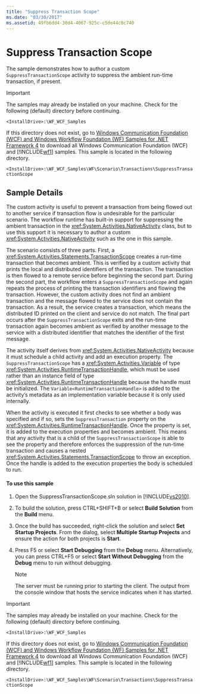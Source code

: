 ```yaml
---
title: "Suppress Transaction Scope"
ms.date: "03/30/2017"
ms.assetid: 49fb6dd4-30d4-4067-925c-c5de44c8c740
---
```

# Suppress Transaction Scope
The sample demonstrates how to author a custom `SuppressTransactionScope` activity to suppress the ambient run-time transaction, if present.  
  
> [!IMPORTANT]
>  The samples may already be installed on your machine. Check for the following (default) directory before continuing.  
>   
>  `<InstallDrive>:\WF_WCF_Samples`  
>   
>  If this directory does not exist, go to [Windows Communication Foundation (WCF) and Windows Workflow Foundation (WF) Samples for .NET Framework 4](http://go.microsoft.com/fwlink/?LinkId=150780) to download all Windows Communication Foundation (WCF) and [!INCLUDE[wf1](../../../../includes/wf1-md.md)] samples. This sample is located in the following directory.  
>   
>  `<InstallDrive>:\WF_WCF_Samples\WF\Scenario\Transactions\SuppressTransactionScope`  
  
## Sample Details  
 The custom activity is useful to prevent a transaction from being flowed out to another service if transaction flow is undesirable for the particular scenario. The workflow runtime has built-in support for suppressing the ambient transaction in the <xref:System.Activities.NativeActivity> class, but to use this support it is necessary to author a custom <xref:System.Activities.NativeActivity> such as the one in this sample.  
  
 The scenario consists of three parts. First, a <xref:System.Activities.Statements.TransactionScope> creates a run-time transaction that becomes ambient. This is verified by a custom activity that prints the local and distributed identifiers of the transaction. The transaction is then flowed to a remote service before beginning the second part. During the second part, the workflow enters a `SuppressTransactionScope` and again repeats the process of printing the transaction identifiers and flowing the transaction. However, the custom activity does not find an ambient transaction and the message flowed to the service does not contain the transaction. As a result, the service creates a transaction, which means the distributed ID printed on the client and service do not match. The final part occurs after the `SuppressTransactionScope` exits and the run-time transaction again becomes ambient as verified by another message to the service with a distributed identifier that matches the identifier of the first message.  
  
 The activity itself derives from <xref:System.Activities.NativeActivity> because it must schedule a child activity and add an execution property. The `SuppressTransactionScope` has a <xref:System.Activities.Variable> of type <xref:System.Activities.RuntimeTransactionHandle>, which must be used rather than an instance field of type <xref:System.Activities.RuntimeTransactionHandle> because the handle must be initialized. The `Variable<RuntimeTransactionHandle>` is added to the activity’s metadata as an implementation variable because it is only used internally.  
  
 When the activity is executed it first checks to see whether a body was specified and if so, sets the `SuppressTransaction` property on the <xref:System.Activities.RuntimeTransactionHandle>. Once the property is set, it is added to the execution properties and becomes ambient. This means that any activity that is a child of the `SuppressTransactionScope` is able to see the property and therefore enforces the suppression of the run-time transaction and causes a nested <xref:System.Activities.Statements.TransactionScope> to throw an exception. Once the handle is added to the execution properties the body is scheduled to run.  
  
#### To use this sample  
  
1.  Open the SuppressTransactionScope.sln solution in [!INCLUDE[vs2010](../../../../includes/vs2010-md.md)].  
  
2.  To build the solution, press CTRL+SHIFT+B or select **Build Solution** from the **Build** menu.  
  
3.  Once the build has succeeded, right-click the solution and select **Set Startup Projects**. From the dialog, select **Multiple Startup Projects** and ensure the action for both projects is **Start**.  
  
4.  Press F5 or select **Start Debugging** from the **Debug** menu. Alternatively, you can press CTRL+F5 or select **Start Without Debugging** from the **Debug** menu to run without debugging.  
  
    > [!NOTE]
    >  The server must be running prior to starting the client. The output from the console window that hosts the service indicates when it has started.  
  
> [!IMPORTANT]
>  The samples may already be installed on your machine. Check for the following (default) directory before continuing.  
>   
>  `<InstallDrive>:\WF_WCF_Samples`  
>   
>  If this directory does not exist, go to [Windows Communication Foundation (WCF) and Windows Workflow Foundation (WF) Samples for .NET Framework 4](http://go.microsoft.com/fwlink/?LinkId=150780) to download all Windows Communication Foundation (WCF) and [!INCLUDE[wf1](../../../../includes/wf1-md.md)] samples. This sample is located in the following directory.  
>   
>  `<InstallDrive>:\WF_WCF_Samples\WF\Scenario\Transactions\SuppressTransactionScope`